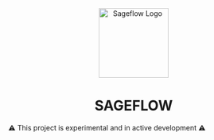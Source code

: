 <div align="center">
    <a href="#" target="_blank">
        <img src="https://raw.githubusercontent.com/appcypher/appcypher/main/media/logo.png" alt="Sageflow Logo" width="140" height="140"></img>
    </a>
</div>

<h1 align="center">SAGEFLOW</h1>

:warning: This project is experimental and in active development :warning:
